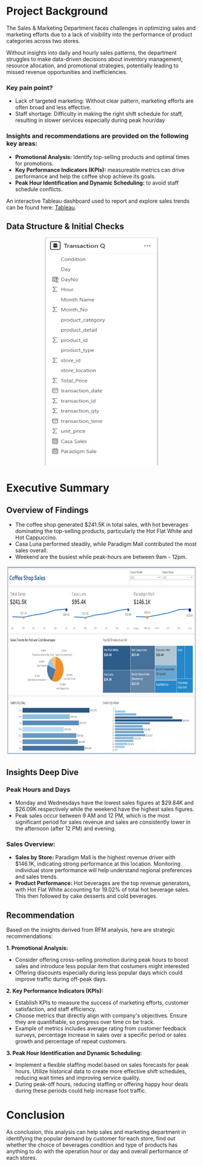 
# Project Background

The Sales & Marketing Department faces challenges in optimizing sales and marketing efforts due to a lack of visibility into the performance of product categories across two stores.

Without insights into daily and hourly sales patterns, the department struggles to make data-driven decisions about inventory management, resource allocation, and promotional strategies, potentially leading to missed revenue opportunities and inefficiencies.

### **Key pain point?**
- Lack of targeted marketing: Without clear pattern, marketing efforts are often broad and less effective.
- Staff shortage: Difficulty in making the right shift schedule for staff, resulting in slower services especially during peak hour/day
  
### **Insights and recommendations are provided on the following key areas:**

- **Promotional Analysis:** Identify top-selling products and optimal times for promotions.
- **Key Performance Indicators (KPIs):** measureable metrics can drive performance and help the coffee shop achieve its goals.
- **Peak Hour Identification and Dynamic Scheduling:** to avoid staff schedule conflicts.

An interactive Tableau dashboard used to report and explore sales trends can be found here: [Tableau](https://public.tableau.com/app/profile/kamila.rashid/viz/CoffeeShopSales_17253764575110/Dashboard1).

## Data Structure & Initial Checks

<p align="center">
    <img src="images/coffeeshopdatastruct.png" width="300" height="600">
</p>

# Executive Summary

## Overview of Findings

- The coffee shop generated $241.5K in total sales, with hot beverages dominating the top-selling products, particularly the Hot Flat White and Hot Cappuccino.
- Casa Luna performed steadily, while Paradigm Mall contributed the most sales overall.
- Weekend are the busiest while peak-hours are between 9am - 12pm.
  
<p align="center">
    <img src="images/coffeeshopA(1).png" width="700" height="500">
</p>


## Insights Deep Dive

### Peak Hours and Days

- Monday and Wednesdays have the lowest sales figures at $29.84K and $26.09K respectively while the weekend have the highest sales figures.
- Peak sales occur between 9 AM and 12 PM, which is the most significant period for sales revenue and sales are consistently lower in the afternoon (after 12 PM) and evening.

### Sales Overview:

- **Sales by Store:** Paradigm Mall is the highest revenue driver with $146.1K, indicating strong performance at this location. Monitoring individual store performance will help understand regional preferences and sales trends.
- **Product Performance:** Hot beverages are the top revenue generators, with Hot Flat White accounting for 19.02% of total hot beverage sales. This then followed by cake desserts and cold beverages.

## Recommendation

Based on the insights derived from RFM analysis, here are strategic recommendations:

**1. Promotional Analysis:**
   - Consider offering cross-selling promotion during peak hours to boost sales and introduce less popular item that costumers might interested
   - Offering discounts especially during less popular days which could improve traffic during off-peak days.

**2. Key Performance Indicators (KPIs):**
- Establish KPIs to measure the success of marketing efforts, customer satisfaction, and staff efficiency.
- Choose metrics that directly align with company's objectives. Ensure they are quantifiable, so progress over time cn be track.
- Example of metrics includes average rating from customer feedback surveys, percentage increase in sales over a specific period or sales growth and percentage of repeat customers.

**3. Peak Hour Identification and Dynamic Scheduling:** 
- Implement a flexible staffing model based on sales forecasts for peak hours. Utilize historical data to create more effective shift schedules, reducing wait times and improving service quality.
- During peak-off hours, reducing staffing or offering happy hour deals during these periods could help increase foot traffic.
# Conclusion

As conclusion, this analysis can help sales and marketing department in identifying the popular demand by customer for each store, find out whether the choice of beverages condition and type of products has anything to do with the operation hour or day and overall performance of each stores.
